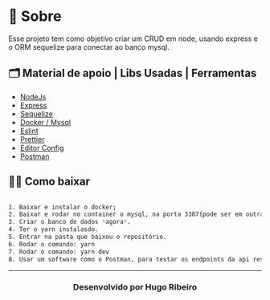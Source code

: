 <div align="center">
</div>

# 🔖 Sobre

Esse projeto tem como objetivo criar um CRUD em node, usando express e o ORM sequelize para conectar ao banco mysql.

## 🗂 Material de apoio | Libs Usadas | Ferramentas

- [NodeJs](https://nodejs.org/en/)
- [Express](https://pt-br.reactjs.org/)
- [Sequelize](https://expressjs.com/)
- [Docker / Mysql](https://www.google.com/url?sa=t&rct=j&q=&esrc=s&source=web&cd=&ved=2ahUKEwjhy8nKo8nrAhWcILkGHRAVC8MQFjAAegQIBBAB&url=https%3A%2F%2Fhub.docker.com%2F_%2Fmysql&usg=AOvVaw1jlxvRgd_TWz4FQOuMKZbf)
- [Eslint](https://react-bootstrap.github.io/)
- [Prettier](https://prettier.io/)
- [Editor Config](https://editorconfig.org/)
- [Postman](https://www.postman.com/)

## 👍🏻 Como baixar

```bash

1. Baixar e instalar o docker;
2. Baixar e rodar no container o mysql, na porta 3307(pode ser em outra porta, mas deve ser alterado no arquivo *database.js*.
3. Criar o banco de dados *agora*.
4. Ter o yarn instalasdo.
5. Entrar na pasta que baixou o repositório.
6. Rodar o comando: yarn
7. Rodar o comando: yarn dev
8. Usar um software como o Postman, para testar os endpoints da api restful.
```

---

<h3 align="center">Desenvolvido por   Hugo Ribeiro </h3>
